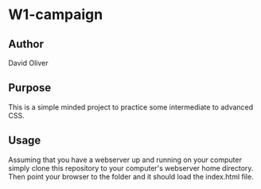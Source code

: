 # W1-campaign

## Author
David Oliver

## Purpose
This is a simple minded project to practice some intermediate to advanced CSS.

## Usage
Assuming that you have a webserver up and running on your computer simply clone this repository to your computer's webserver home directory. Then point your browser to the folder and it should load the index.html file.

